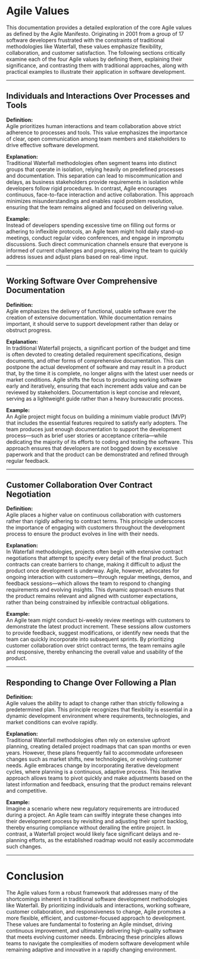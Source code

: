 # Agile Values

This documentation provides a detailed exploration of the core Agile values as defined by the Agile Manifesto. Originating in 2001 from a group of 17 software developers frustrated with the constraints of traditional methodologies like Waterfall, these values emphasize flexibility, collaboration, and customer satisfaction. The following sections critically examine each of the four Agile values by defining them, explaining their significance, and contrasting them with traditional approaches, along with practical examples to illustrate their application in software development.

---

## Individuals and Interactions Over Processes and Tools

**Definition:**  
Agile prioritizes human interactions and team collaboration above strict adherence to processes and tools. This value emphasizes the importance of clear, open communication among team members and stakeholders to drive effective software development.

**Explanation:**  
Traditional Waterfall methodologies often segment teams into distinct groups that operate in isolation, relying heavily on predefined processes and documentation. This separation can lead to miscommunication and delays, as business stakeholders provide requirements in isolation while developers follow rigid procedures. In contrast, Agile encourages continuous, face-to-face interaction and active collaboration. This approach minimizes misunderstandings and enables rapid problem resolution, ensuring that the team remains aligned and focused on delivering value.

**Example:**  
Instead of developers spending excessive time on filling out forms or adhering to inflexible protocols, an Agile team might hold daily stand-up meetings, conduct regular video conferences, and engage in impromptu discussions. Such direct communication channels ensure that everyone is informed of current challenges and progress, allowing the team to quickly address issues and adjust plans based on real-time input.

---

## Working Software Over Comprehensive Documentation

**Definition:**  
Agile emphasizes the delivery of functional, usable software over the creation of extensive documentation. While documentation remains important, it should serve to support development rather than delay or obstruct progress.

**Explanation:**  
In traditional Waterfall projects, a significant portion of the budget and time is often devoted to creating detailed requirement specifications, design documents, and other forms of comprehensive documentation. This can postpone the actual development of software and may result in a product that, by the time it is complete, no longer aligns with the latest user needs or market conditions. Agile shifts the focus to producing working software early and iteratively, ensuring that each increment adds value and can be reviewed by stakeholders. Documentation is kept concise and relevant, serving as a lightweight guide rather than a heavy bureaucratic process.

**Example:**  
An Agile project might focus on building a minimum viable product (MVP) that includes the essential features required to satisfy early adopters. The team produces just enough documentation to support the development process—such as brief user stories or acceptance criteria—while dedicating the majority of its efforts to coding and testing the software. This approach ensures that developers are not bogged down by excessive paperwork and that the product can be demonstrated and refined through regular feedback.

---

## Customer Collaboration Over Contract Negotiation

**Definition:**  
Agile places a higher value on continuous collaboration with customers rather than rigidly adhering to contract terms. This principle underscores the importance of engaging with customers throughout the development process to ensure the product evolves in line with their needs.

**Explanation:**  
In Waterfall methodologies, projects often begin with extensive contract negotiations that attempt to specify every detail of the final product. Such contracts can create barriers to change, making it difficult to adjust the product once development is underway. Agile, however, advocates for ongoing interaction with customers—through regular meetings, demos, and feedback sessions—which allows the team to respond to changing requirements and evolving insights. This dynamic approach ensures that the product remains relevant and aligned with customer expectations, rather than being constrained by inflexible contractual obligations.

**Example:**  
An Agile team might conduct bi-weekly review meetings with customers to demonstrate the latest product increment. These sessions allow customers to provide feedback, suggest modifications, or identify new needs that the team can quickly incorporate into subsequent sprints. By prioritizing customer collaboration over strict contract terms, the team remains agile and responsive, thereby enhancing the overall value and usability of the product.

---

## Responding to Change Over Following a Plan

**Definition:**  
Agile values the ability to adapt to change rather than strictly following a predetermined plan. This principle recognizes that flexibility is essential in a dynamic development environment where requirements, technologies, and market conditions can evolve rapidly.

**Explanation:**  
Traditional Waterfall methodologies often rely on extensive upfront planning, creating detailed project roadmaps that can span months or even years. However, these plans frequently fail to accommodate unforeseen changes such as market shifts, new technologies, or evolving customer needs. Agile embraces change by incorporating iterative development cycles, where planning is a continuous, adaptive process. This iterative approach allows teams to pivot quickly and make adjustments based on the latest information and feedback, ensuring that the product remains relevant and competitive.

**Example:**  
Imagine a scenario where new regulatory requirements are introduced during a project. An Agile team can swiftly integrate these changes into their development process by revisiting and adjusting their sprint backlog, thereby ensuring compliance without derailing the entire project. In contrast, a Waterfall project would likely face significant delays and re-planning efforts, as the established roadmap would not easily accommodate such changes.

---

# Conclusion

The Agile values form a robust framework that addresses many of the shortcomings inherent in traditional software development methodologies like Waterfall. By prioritizing individuals and interactions, working software, customer collaboration, and responsiveness to change, Agile promotes a more flexible, efficient, and customer-focused approach to development. These values are fundamental to fostering an Agile mindset, driving continuous improvement, and ultimately delivering high-quality software that meets evolving customer needs. Embracing these principles allows teams to navigate the complexities of modern software development while remaining adaptive and innovative in a rapidly changing environment.